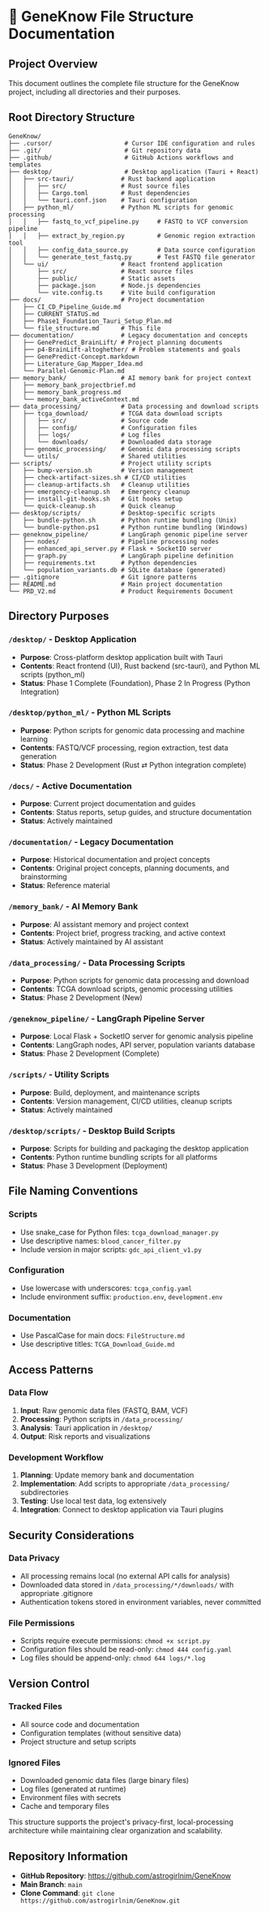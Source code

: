 # 📁 GeneKnow File Structure Documentation

## Project Overview
This document outlines the complete file structure for the GeneKnow project, including all directories and their purposes.

## Root Directory Structure
```
GeneKnow/
├── .cursor/                    # Cursor IDE configuration and rules
├── .git/                       # Git repository data
├── .github/                    # GitHub Actions workflows and templates
├── desktop/                    # Desktop application (Tauri + React)
│   ├── src-tauri/             # Rust backend application
│   │   ├── src/               # Rust source files
│   │   ├── Cargo.toml         # Rust dependencies
│   │   └── tauri.conf.json    # Tauri configuration
│   ├── python_ml/             # Python ML scripts for genomic processing
│   │   ├── fastq_to_vcf_pipeline.py     # FASTQ to VCF conversion pipeline
│   │   ├── extract_by_region.py         # Genomic region extraction tool
│   │   ├── config_data_source.py        # Data source configuration
│   │   └── generate_test_fastq.py       # Test FASTQ file generator
│   └── ui/                    # React frontend application
│       ├── src/               # React source files
│       ├── public/            # Static assets
│       ├── package.json       # Node.js dependencies
│       └── vite.config.ts     # Vite build configuration
├── docs/                      # Project documentation
│   ├── CI_CD_Pipeline_Guide.md
│   ├── CURRENT_STATUS.md
│   ├── Phase1_Foundation_Tauri_Setup_Plan.md
│   └── file_structure.md      # This file
├── documentation/             # Legacy documentation and concepts
│   ├── GenePredict_BrainLift/ # Project planning documents
│   ├── p4-BrainLift-altoghether/ # Problem statements and goals
│   ├── GenePredict-Concept.markdown
│   ├── Literature_Gap_Mapper_Idea.md
│   └── Parallel-Genomic-Plan.md
├── memory_bank/               # AI memory bank for project context
│   ├── memory_bank_projectbrief.md
│   ├── memory_bank_progress.md
│   └── memory_bank_activeContext.md
├── data_processing/           # Data processing and download scripts
│   ├── tcga_download/         # TCGA data download scripts
│   │   ├── src/               # Source code
│   │   ├── config/            # Configuration files
│   │   ├── logs/              # Log files
│   │   └── downloads/         # Downloaded data storage
│   ├── genomic_processing/    # Genomic data processing scripts
│   └── utils/                 # Shared utilities
├── scripts/                   # Project utility scripts
│   ├── bump-version.sh        # Version management
│   ├── check-artifact-sizes.sh # CI/CD utilities
│   ├── cleanup-artifacts.sh   # Cleanup utilities
│   ├── emergency-cleanup.sh   # Emergency cleanup
│   ├── install-git-hooks.sh   # Git hooks setup
│   └── quick-cleanup.sh       # Quick cleanup
├── desktop/scripts/           # Desktop-specific scripts
│   ├── bundle-python.sh       # Python runtime bundling (Unix)
│   └── bundle-python.ps1      # Python runtime bundling (Windows)
├── geneknow_pipeline/         # LangGraph genomic pipeline server
│   ├── nodes/                 # Pipeline processing nodes
│   ├── enhanced_api_server.py # Flask + SocketIO server
│   ├── graph.py               # LangGraph pipeline definition
│   ├── requirements.txt       # Python dependencies
│   └── population_variants.db # SQLite database (generated)
├── .gitignore                 # Git ignore patterns
├── README.md                  # Main project documentation
└── PRD_V2.md                  # Product Requirements Document
```

## Directory Purposes

### `/desktop/` - Desktop Application
- **Purpose**: Cross-platform desktop application built with Tauri
- **Contents**: React frontend (UI), Rust backend (src-tauri), and Python ML scripts (python_ml)
- **Status**: Phase 1 Complete (Foundation), Phase 2 In Progress (Python Integration)

### `/desktop/python_ml/` - Python ML Scripts
- **Purpose**: Python scripts for genomic data processing and machine learning
- **Contents**: FASTQ/VCF processing, region extraction, test data generation
- **Status**: Phase 2 Development (Rust ⇄ Python integration complete)

### `/docs/` - Active Documentation
- **Purpose**: Current project documentation and guides
- **Contents**: Status reports, setup guides, and structure documentation
- **Status**: Actively maintained

### `/documentation/` - Legacy Documentation
- **Purpose**: Historical documentation and project concepts
- **Contents**: Original project concepts, planning documents, and brainstorming
- **Status**: Reference material

### `/memory_bank/` - AI Memory Bank
- **Purpose**: AI assistant memory and project context
- **Contents**: Project brief, progress tracking, and active context
- **Status**: Actively maintained by AI assistant

### `/data_processing/` - Data Processing Scripts
- **Purpose**: Python scripts for genomic data processing and download
- **Contents**: TCGA download scripts, genomic processing utilities
- **Status**: Phase 2 Development (New)

### `/geneknow_pipeline/` - LangGraph Pipeline Server
- **Purpose**: Local Flask + SocketIO server for genomic analysis pipeline
- **Contents**: LangGraph nodes, API server, population variants database
- **Status**: Phase 2 Development (Complete)

### `/scripts/` - Utility Scripts
- **Purpose**: Build, deployment, and maintenance scripts
- **Contents**: Version management, CI/CD utilities, cleanup scripts
- **Status**: Actively maintained

### `/desktop/scripts/` - Desktop Build Scripts
- **Purpose**: Scripts for building and packaging the desktop application
- **Contents**: Python runtime bundling scripts for all platforms
- **Status**: Phase 3 Development (Deployment)

## File Naming Conventions

### Scripts
- Use snake_case for Python files: `tcga_download_manager.py`
- Use descriptive names: `blood_cancer_filter.py`
- Include version in major scripts: `gdc_api_client_v1.py`

### Configuration
- Use lowercase with underscores: `tcga_config.yaml`
- Include environment suffix: `production.env`, `development.env`

### Documentation
- Use PascalCase for main docs: `FileStructure.md`
- Use descriptive titles: `TCGA_Download_Guide.md`

## Access Patterns

### Data Flow
1. **Input**: Raw genomic data files (FASTQ, BAM, VCF)
2. **Processing**: Python scripts in `/data_processing/`
3. **Analysis**: Tauri application in `/desktop/`
4. **Output**: Risk reports and visualizations

### Development Workflow
1. **Planning**: Update memory bank and documentation
2. **Implementation**: Add scripts to appropriate `/data_processing/` subdirectories
3. **Testing**: Use local test data, log extensively
4. **Integration**: Connect to desktop application via Tauri plugins

## Security Considerations

### Data Privacy
- All processing remains local (no external API calls for analysis)
- Downloaded data stored in `/data_processing/*/downloads/` with appropriate .gitignore
- Authentication tokens stored in environment variables, never committed

### File Permissions
- Scripts require execute permissions: `chmod +x script.py`
- Configuration files should be read-only: `chmod 444 config.yaml`
- Log files should be append-only: `chmod 644 logs/*.log`

## Version Control

### Tracked Files
- All source code and documentation
- Configuration templates (without sensitive data)
- Project structure and setup scripts

### Ignored Files
- Downloaded genomic data files (large binary files)
- Log files (generated at runtime)
- Environment files with secrets
- Cache and temporary files

This structure supports the project's privacy-first, local-processing architecture while maintaining clear organization and scalability. 

## Repository Information
- **GitHub Repository**: https://github.com/astrogirlnim/GeneKnow
- **Main Branch**: `main`
- **Clone Command**: `git clone https://github.com/astrogirlnim/GeneKnow.git` 